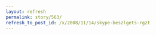 ```yaml
---
layout: refresh
permalink: story/563/
refresh_to_post_id: /x/2008/11/14/skype-beszlgets-rgzt
---
```

